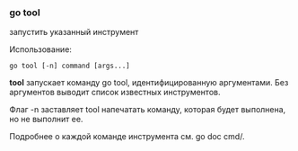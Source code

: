 ###  go tool

запустить указанный инструмент

Использование:

```
go tool [-n] command [args...]

```

**tool** запускает команду go tool, идентифицированную аргументами. Без аргументов выводит список известных инструментов.

Флаг \-n заставляет tool напечатать команду, которая будет выполнена, но не выполнит ее.

Подробнее о каждой команде инструмента см. go doc cmd/<command>.

